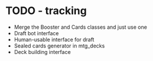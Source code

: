 # TODO - tracking

* Merge the Booster and Cards classes and just use one
* Draft bot interface
* Human-usable interface for draft
* Sealed cards generator in mtg_decks
* Deck building interface